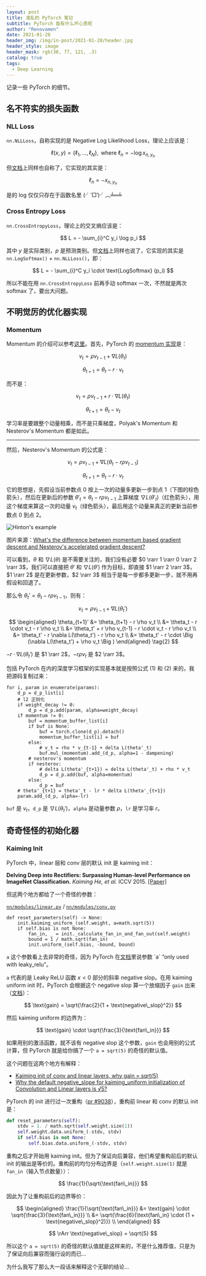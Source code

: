 ```yaml
---
layout: post
title: 凌乱的 PyTorch 笔记
subtitle: PyTorch 能有什么坏心思呢
author: "Renovamen"
date: 2021-01-28
header_img: /img/in-post/2021-01-28/header.jpg
header_style: image
header_mask: rgb(30, 77, 121, .3)
catalog: true
tags:
  - Deep Learning
---
```


记录一些 PyTorch 的细节。

<!-- more -->

## 名不符实的损失函数

### NLL Loss

`nn.NLLLoss`，自称实现的是 Negative Log Likelihood Loss，理论上应该是：

$$
\ell (x, y) = \{ \ell_1, \dots, \ell_N \}, \text{ where } \ell_n = - \log x_{n, y_n}
$$

但[文档](https://pytorch.org/docs/stable/generated/torch.nn.NLLLoss.html)上同样也自称了，它实现的其实是：

$$
\ell_n = - x_{n, y_n}
$$

是的 log 仅仅只存在于函数名里 (╯‵□′)╯︵╧═╧

### Cross Entropy Loss

`nn.CrossEntropyLoss`，理论上的交叉熵应该是：

$$
L = - \sum_{i}^C y_i \log p_i
$$

其中 $y$ 是实际类别，$p$ 是预测类别。但[文档](https://pytorch.org/docs/stable/generated/torch.nn.CrossEntropyLoss.html)上同样也说了，它实现的其实是 `nn.LogSoftmax()` + `nn.NLLLoss()`，即：

$$
L = - \sum_{i}^C y_i \cdot \text{LogSoftmax} (p_i)
$$

所以不能在用 `nn.CrossEntropyLoss` 前再手动 softmax 一次，不然就是两次 softmax 了，要出大问题。


## 不明觉厉的优化器实现

### Momentum

Momentum 的介绍可以参考[这里](/post/2020/07/10/messy-notes-nlp/#一阶动量)。首先，PyTorch 的 [momentum 实现](https://github.com/pytorch/pytorch/blob/7a8c64da4d93fef5986aee5ada59289b5387cf8e/torch/optim/functional.py#L143)是：

$$
v_t = \rho v_{t-1} + \nabla L(\theta_t)
$$

$$
\theta_{t+1} = \theta_t - r \cdot v_t
$$

而不是：

$$
v_t = \rho v_{t-1} + r \cdot \nabla L(\theta_t)
$$

$$
\theta_{t+1} = \theta_t - v_t
$$

学习率是要跟整个动量相乘，而不是只乘梯度，Polyak's Momentum 和 Nesterov's Momentum 都是如此。

---

然后，Nesterov's Momentum 的公式是：

$$
v_t = \rho v_{t-1} + \nabla L(\theta_t - r \rho v_{t-1})
$$

$$
\theta_{t+1} = \theta_t - r \cdot v_t
$$

它的思想是，先假设当前参数点 0 按上一次的动量多更新一步到点 1（下图的棕色箭头），然后在更新后的参数 $\theta'_t = \theta_t - r \rho v_{t-1}$ 上算梯度 $\nabla L(\theta'_t)$（红色箭头），用这个梯度来算这一次的动量 $v_t$（绿色箭头），最后用这个动量来真正的更新当前参数点 0 到点 2。

![Hinton's example](/img/in-post/2021-01-28/nesterov-momentum-hinton.png)

<p class="desc">图片来源：<a href="https://stats.stackexchange.com/questions/179915/whats-the-difference-between-momentum-based-gradient-descent-and-nesterovs-acc" target="_blank">What's the difference between momentum based gradient descent and Nesterov's accelerated gradient descent?</a></p>

可以看到，$\theta$ 和 $\nabla L(\theta)$ 是不需要关注的，我们没有必要 $0 \rarr 1 \rarr 0 \rarr 2 \rarr 3$，我们可以直接把 $\theta'$ 和 $\nabla L(\theta')$ 作为目标，即直接 $1 \rarr 2 \rarr 3$，$1 \rarr 2$ 是在更新参数，$2 \rarr 3$ 相当于是每一步都多更新一步，就不用再假设和回退了。

那么令 $\theta_t' = \theta_t - r \rho v_{t-1}$，则有：

$$
v_t = \rho v_{t-1} + \nabla L(\theta_t') \tag{1}
$$

$$
\begin{aligned}
   \theta_{t+1}' &= \theta_{t+1} - r \rho v_t \\
    &= \theta_t - r \cdot v_t - r \rho v_t \\
    &= \theta_t' + r \rho v_{t-1} - r \cdot v_t - r \rho v_t \\
    &= \theta_t' - r \nabla L(\theta_t') - r \rho v_t \\
    &= \theta_t' - r \cdot \Big (\nabla L(\theta_t') + \rho v_t \Big )
\end{aligned}  \tag{2}
$$

$- r \cdot \nabla L(\theta_t')$ 是 $1 \rarr 2$，$- r \rho v_t$ 是 $2 \rarr 3$。

包括 PyTorch 在内的深度学习框架的实现基本就是按照公式 $(1)$ 和 $(2)$ 来的，我把源码复制过来：

```python{13,17,21}
for i, param in enumerate(params):
    d_p = d_p_list[i]
    # l2 正则化
    if weight_decay != 0:
        d_p = d_p.add(param, alpha=weight_decay)
    if momentum != 0:
        buf = momentum_buffer_list[i]
        if buf is None:
            buf = torch.clone(d_p).detach()
            momentum_buffer_list[i] = buf
        else:
            # v_t = rho * v_{t-1} + delta L(theta'_t)
            buf.mul_(momentum).add_(d_p, alpha=1 - dampening)
        # nesterov's momentum
        if nesterov:
            # delta L(theta'_{t+1}) = delta L(theta'_t) + rho * v_t
            d_p = d_p.add(buf, alpha=momentum)
        else:
            d_p = buf
    # theta'_{t+1} = theta'_t - lr * delta L(theta'_{t+1})
    param.add_(d_p, alpha=-lr)
```

`buf` 是 $v_t$，`d_p` 是 $\nabla L(\theta_t')$，`alpha` 是动量参数 $\rho$，`lr` 是学习率 $r$。


## 奇奇怪怪的初始化器

### Kaiming Init

PyTorch 中，linear 层和 conv 层的默认 init 是 kaiming init：

**Delving Deep into Rectifiers: Surpassing Human-level Performance on ImageNet Classification.** *Kaiming He, et al.* ICCV 2015. [[Paper]](https://arxiv.org/pdf/1502.01852.pdf)

但这两个地方都给了一个奇怪的参数：

[`nn/modules/linear.py`](https://github.com/pytorch/pytorch/blob/7a8c64da4d93fef5986aee5ada59289b5387cf8e/torch/nn/modules/linear.py#L86) / [`nn/modules/conv.py`](https://github.com/pytorch/pytorch/blob/7a8c64da4d93fef5986aee5ada59289b5387cf8e/torch/nn/modules/conv.py#L111)

```python{2}
def reset_parameters(self) -> None:
    init.kaiming_uniform_(self.weight, a=math.sqrt(5))
    if self.bias is not None:
        fan_in, _ = init._calculate_fan_in_and_fan_out(self.weight)
        bound = 1 / math.sqrt(fan_in)
        init.uniform_(self.bias, -bound, bound)
```

`a` 这个参数看上去非常的奇怪，因为 PyTorch 在[文档](https://pytorch.org/docs/stable/nn.init.html#torch.nn.init.kaiming_uniform_)里说参数 `a` “only used with leaky_relu”。

`a` 代表的是 Leaky ReLU 函数 $x < 0$ 部分的斜率 negative slop。在用 kaiming uniform init 时，PyTorch 会根据这个 negative slop 算一个放缩因子 `gain` 出来（[文档](https://pytorch.org/docs/stable/nn.init.html#torch.nn.init.calculate_gain)）：

$$
\text{gain} = \sqrt{\frac{2}{1 + \text{negative\_slop}^2}}
$$

然后 kaiming uniform 的边界为：

$$
\text{gain} \cdot \sqrt{\frac{3}{\text{fan\_in}}}
$$

如果用别的激活函数，就不该有 negative slop 这个参数，`gain` 也会用别的公式计算，但 PyTorch 就是给你搞了一个 `a = sqrt(5)` 的奇怪的默认值。

这个问题在这两个地方有解释：

- [Kaiming init of conv and linear layers, why gain = sqrt(5)](https://github.com/pytorch/pytorch/issues/15314)
- [Why the default negative_slope for kaiming_uniform initialization of Convolution and Linear layers is √5?](https://discuss.pytorch.org/t/why-the-default-negative-slope-for-kaiming-uniform-initialization-of-convolution-and-linear-layers-is-5/29290)

PyTorch 的 init 进行过一次重构（[pr #9038](https://github.com/pytorch/pytorch/pull/9038)），重构前 linear 和 conv 的默认 init 是：

```python
def reset_parameters(self):
    stdv = 1. / math.sqrt(self.weight.size(1))
    self.weight.data.uniform_(-stdv, stdv)
    if self.bias is not None:
        self.bias.data.uniform_(-stdv, stdv)
```

重构之后才开始用 kaiming init。但为了保证向后兼容，他们希望重构前后的默认 init 的输出是等价的。重构前的均匀分布边界是（`self.weight.size(1)` 就是 `fan_in`（输入节点数量））：

$$
\frac{1}{\sqrt{\text{fan\_in}}}
$$

因此为了让重构前后的边界等价：

$$
\begin{aligned}
   \frac{1}{\sqrt{\text{fan\_in}}} &= \text{gain} \cdot \sqrt{\frac{3}{\text{fan\_in}}} \\
    &= \sqrt{\frac{6}{\text{fan\_in} \cdot (1 + \text{negative\_slop}^2)}} \\
\end{aligned} 
$$

$$
\rArr \text{negative\_slop} = \sqrt{5}
$$

所以这个 `a = sqrt(5)` 的奇怪的默认值就是这样来的，不是什么推荐值，只是为了保证向后兼容而强行设的而已...

为什么我写了那么大一段话来解释这个无聊的结论...
